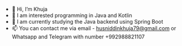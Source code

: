 - 👋 Hi, I’m Khuja
- 👀 I am interested programming in Java and Kotlin
- 🌱 I am currently studying the Java backend using Spring Boot
- 📫 You can contact me via email - husniddinkhuja79@gmail.com or Whatsapp and Telegram with number +992988821107
